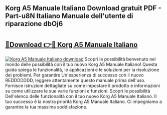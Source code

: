 ## Korg A5 Manuale Italiano Download gratuit PDF - Part-u8N Italiano Manuale dell'utente di riparazione dbOj6

# <h2><a href="http://dfecf2.blite.top/?on=Korg+A5+Manuale+Italiano">🔗Download 👉🔴 Korg A5 Manuale Italiano</a></h2>

[![Korg A5 Manuale Italiano download](https://i.imgur.com/lujVjoI.png)](http://dfecf2.blite.top/?on=Korg+A5+Manuale+Italiano)
Scopri le possibilità benvenuto nel mondo delle possibilità con il tuo nuovo Korg A5 Manuale Italiano! Questa guida spiega le funzionalità, le applicazioni e le soluzioni per la risoluzione dei problemi. Per garantire Un'esperienza di successo con il nuovo REDDDDDDD, leggere attentamente questo manuale prima dell'uso. Fornisce istruzioni dettagliate su come impostare il prodotto e informazioni su come utilizzare le sue varie funzioni e funzioni. Scopri le possibilità Dell'elenco delle funzionalità con il tuo nuovo Korg A5 Manuale Italiano. Il tuo successo è la nostra priorità Korg A5 Manuale Italiano. Ci impegniamo a garantire la tua massima soddisfazione.
